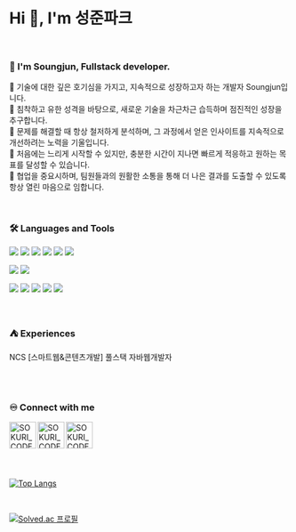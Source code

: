 
<h1>Hi 👋, I'm 성준파크</h1>
<br>

### 🙋 I'm Soungjun, Fullstack developer. 
🔅 기술에 대한 깊은 호기심을 가지고, 지속적으로 성장하고자 하는 개발자 Soungjun입니다.<br>
🔅 침착하고 유한 성격을 바탕으로, 새로운 기술을 차근차근 습득하며 점진적인 성장을 추구합니다.<br>
🔅 문제를 해결할 때 항상 철저하게 분석하며, 그 과정에서 얻은 인사이트를 지속적으로 개선하려는 노력을 기울입니다.<br>
🔅 처음에는 느리게 시작할 수 있지만, 충분한 시간이 지나면 빠르게 적응하고 원하는 목표를 달성할 수 있습니다.<br>
🔅 협업을 중요시하며, 팀원들과의 원활한 소통을 통해 더 나은 결과를 도출할 수 있도록 항상 열린 마음으로 임합니다.

<br>

### 🛠 Languages and Tools
<p>
  <img src="https://img.shields.io/badge/HTML5-E34F26?style=flat-square&logo=html5&logoColor=fff"/>
  <img src="https://img.shields.io/badge/CSS3-1572B6?style=flat-square&logo=css3&logoColor=fff"/> 
  <img src="https://img.shields.io/badge/JavaScript-F7DF1E?style=flat-square&logo=JavaScript&logoColor=fff"/> 
  <img src="https://img.shields.io/badge/jQuery-0769AD?style=flat-square&logo=jQuery&logoColor=fff"/> 
  <img src="https://img.shields.io/badge/React-61DAFB?style=flat-square&logo=React&logoColor=fff"/>
  <img src="https://img.shields.io/badge/Spring-6DB33F?style=flat-square&logo=spring&logoColor=fff"/>
</p>
<p>
  <img src="https://img.shields.io/badge/Oracle-F80000?style=flat-square&logo=Oracle&logoColor=4479A1"/> 
  <img src="https://img.shields.io/badge/JAVA-8F0000?style=flat-square&logo=Java&logoColor=4479A1"/>
</p>
<p>
  <img src="https://img.shields.io/badge/Notion-ffffff?style=flat-square&logo=Notion&logoColor=black"/> 
  <img src="https://img.shields.io/badge/GitHub-gray?style=flat-square&logo=GitHub&logoColor=black"/> 
  <img src="https://img.shields.io/badge/Git-blue?style=flat-square&logo=Git&logoColor=F05032"/> 
  <img src="https://img.shields.io/badge/Visual Studio Code-007ACC?style=flat-square&logo=visualstudiocode&logoColor=#007ACC"/> 
  <img src="https://img.shields.io/badge/Eclipse IDE-2C2255?style=flat-square&logo=eclipseide&logoColor=#fff"/> 
</p>

<br>

### ⛺ Experiences
<p>NCS [스마트웹&콘텐츠개발] 풀스택 자바웹개발자</p>

<br>
    
<br>

### ♾️ Connect with me

[<img align="left" alt="SOKURI_CODE | velog" width="48px" src="https://img.icons8.com/color/48/000000/blog.png" />][website]
[<img align="left" alt="SOKURI_CODE | YouTube" width="48px" src="https://img.icons8.com/color/48/000000/youtube-play.png" />][youtube]
[<img align="left" alt="SOKURI_CODE | Instagram" width="48px" src="https://img.icons8.com/color/48/000000/instagram-new--v2.png" />][instagram]

[website]: http://febseo.dothome.co.kr
[youtube]: https://www.youtube.com/watch?v=64J_L24nSQQ
[instagram]: https://www.youtube.com/watch?v=64J_L24nSQQ  

<br><br><br><br><br><br>
[![Top Langs](https://github-readme-stats.vercel.app/api/top-langs/?username=anuraghazra&layout=donut)](https://github.com/anuraghazra/github-readme-stats)



<br>

[![Solved.ac
프로필](http://mazassumnida.wtf/api/generate_badge?boj=febseo)](https://solved.ac/febseo)

